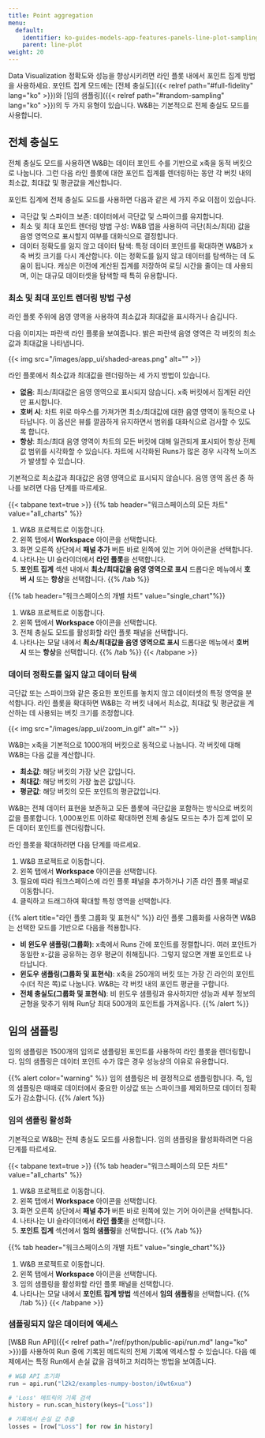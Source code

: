 ```yaml
---
title: Point aggregation
menu:
  default:
    identifier: ko-guides-models-app-features-panels-line-plot-sampling
    parent: line-plot
weight: 20
---
```


Data Visualization 정확도와 성능을 향상시키려면 라인 플롯 내에서 포인트 집계 방법을 사용하세요. 포인트 집계 모드에는 [전체 충실도]({{< relref path="#full-fidelity" lang="ko" >}})와 [임의 샘플링]({{< relref path="#random-sampling" lang="ko" >}})의 두 가지 유형이 있습니다. W&B는 기본적으로 전체 충실도 모드를 사용합니다.

## 전체 충실도

전체 충실도 모드를 사용하면 W&B는 데이터 포인트 수를 기반으로 x축을 동적 버킷으로 나눕니다. 그런 다음 라인 플롯에 대한 포인트 집계를 렌더링하는 동안 각 버킷 내의 최소값, 최대값 및 평균값을 계산합니다.

포인트 집계에 전체 충실도 모드를 사용하면 다음과 같은 세 가지 주요 이점이 있습니다.

* 극단값 및 스파이크 보존: 데이터에서 극단값 및 스파이크를 유지합니다.
* 최소 및 최대 포인트 렌더링 방법 구성: W&B 앱을 사용하여 극단(최소/최대) 값을 음영 영역으로 표시할지 여부를 대화식으로 결정합니다.
* 데이터 정확도를 잃지 않고 데이터 탐색: 특정 데이터 포인트를 확대하면 W&B가 x축 버킷 크기를 다시 계산합니다. 이는 정확도를 잃지 않고 데이터를 탐색하는 데 도움이 됩니다. 캐싱은 이전에 계산된 집계를 저장하여 로딩 시간을 줄이는 데 사용되며, 이는 대규모 데이터셋을 탐색할 때 특히 유용합니다.

### 최소 및 최대 포인트 렌더링 방법 구성

라인 플롯 주위에 음영 영역을 사용하여 최소값과 최대값을 표시하거나 숨깁니다.

다음 이미지는 파란색 라인 플롯을 보여줍니다. 밝은 파란색 음영 영역은 각 버킷의 최소값과 최대값을 나타냅니다.

{{< img src="/images/app_ui/shaded-areas.png" alt="" >}}

라인 플롯에서 최소값과 최대값을 렌더링하는 세 가지 방법이 있습니다.

* **없음**: 최소/최대값은 음영 영역으로 표시되지 않습니다. x축 버킷에서 집계된 라인만 표시합니다.
* **호버 시**: 차트 위로 마우스를 가져가면 최소/최대값에 대한 음영 영역이 동적으로 나타납니다. 이 옵션은 뷰를 깔끔하게 유지하면서 범위를 대화식으로 검사할 수 있도록 합니다.
* **항상**: 최소/최대 음영 영역이 차트의 모든 버킷에 대해 일관되게 표시되어 항상 전체 값 범위를 시각화할 수 있습니다. 차트에 시각화된 Runs가 많은 경우 시각적 노이즈가 발생할 수 있습니다.

기본적으로 최소값과 최대값은 음영 영역으로 표시되지 않습니다. 음영 영역 옵션 중 하나를 보려면 다음 단계를 따르세요.

{{< tabpane text=true >}}
{{% tab header="워크스페이스의 모든 차트" value="all_charts" %}}
1. W&B 프로젝트로 이동합니다.
2. 왼쪽 탭에서 **Workspace** 아이콘을 선택합니다.
3. 화면 오른쪽 상단에서 **패널 추가** 버튼 바로 왼쪽에 있는 기어 아이콘을 선택합니다.
4. 나타나는 UI 슬라이더에서 **라인 플롯**을 선택합니다.
5. **포인트 집계** 섹션 내에서 **최소/최대값을 음영 영역으로 표시** 드롭다운 메뉴에서 **호버 시** 또는 **항상**을 선택합니다.
{{% /tab %}}

{{% tab header="워크스페이스의 개별 차트" value="single_chart"%}}
1. W&B 프로젝트로 이동합니다.
2. 왼쪽 탭에서 **Workspace** 아이콘을 선택합니다.
3. 전체 충실도 모드를 활성화할 라인 플롯 패널을 선택합니다.
4. 나타나는 모달 내에서 **최소/최대값을 음영 영역으로 표시** 드롭다운 메뉴에서 **호버 시** 또는 **항상**을 선택합니다.
{{% /tab %}}
{{< /tabpane >}}

### 데이터 정확도를 잃지 않고 데이터 탐색

극단값 또는 스파이크와 같은 중요한 포인트를 놓치지 않고 데이터셋의 특정 영역을 분석합니다. 라인 플롯을 확대하면 W&B는 각 버킷 내에서 최소값, 최대값 및 평균값을 계산하는 데 사용되는 버킷 크기를 조정합니다.

{{< img src="/images/app_ui/zoom_in.gif" alt="" >}}

W&B는 x축을 기본적으로 1000개의 버킷으로 동적으로 나눕니다. 각 버킷에 대해 W&B는 다음 값을 계산합니다.

- **최소값**: 해당 버킷의 가장 낮은 값입니다.
- **최대값**: 해당 버킷의 가장 높은 값입니다.
- **평균값**: 해당 버킷의 모든 포인트의 평균값입니다.

W&B는 전체 데이터 표현을 보존하고 모든 플롯에 극단값을 포함하는 방식으로 버킷의 값을 플롯합니다. 1,000포인트 이하로 확대하면 전체 충실도 모드는 추가 집계 없이 모든 데이터 포인트를 렌더링합니다.

라인 플롯을 확대하려면 다음 단계를 따르세요.

1. W&B 프로젝트로 이동합니다.
2. 왼쪽 탭에서 **Workspace** 아이콘을 선택합니다.
3. 필요에 따라 워크스페이스에 라인 플롯 패널을 추가하거나 기존 라인 플롯 패널로 이동합니다.
4. 클릭하고 드래그하여 확대할 특정 영역을 선택합니다.

{{% alert title="라인 플롯 그룹화 및 표현식" %}}
라인 플롯 그룹화를 사용하면 W&B는 선택한 모드를 기반으로 다음을 적용합니다.

- **비 윈도우 샘플링(그룹화)**: x축에서 Runs 간에 포인트를 정렬합니다. 여러 포인트가 동일한 x-값을 공유하는 경우 평균이 취해집니다. 그렇지 않으면 개별 포인트로 나타납니다.
- **윈도우 샘플링(그룹화 및 표현식)**: x축을 250개의 버킷 또는 가장 긴 라인의 포인트 수(더 작은 쪽)로 나눕니다. W&B는 각 버킷 내의 포인트 평균을 구합니다.
- **전체 충실도(그룹화 및 표현식)**: 비 윈도우 샘플링과 유사하지만 성능과 세부 정보의 균형을 맞추기 위해 Run당 최대 500개의 포인트를 가져옵니다.
{{% /alert %}}

## 임의 샘플링

임의 샘플링은 1500개의 임의로 샘플링된 포인트를 사용하여 라인 플롯을 렌더링합니다. 임의 샘플링은 데이터 포인트 수가 많은 경우 성능상의 이유로 유용합니다.

{{% alert color="warning" %}}
임의 샘플링은 비 결정적으로 샘플링합니다. 즉, 임의 샘플링은 때때로 데이터에서 중요한 이상값 또는 스파이크를 제외하므로 데이터 정확도가 감소합니다.
{{% /alert %}}

### 임의 샘플링 활성화
기본적으로 W&B는 전체 충실도 모드를 사용합니다. 임의 샘플링을 활성화하려면 다음 단계를 따르세요.

{{< tabpane text=true >}}
{{% tab header="워크스페이스의 모든 차트" value="all_charts" %}}
1. W&B 프로젝트로 이동합니다.
2. 왼쪽 탭에서 **Workspace** 아이콘을 선택합니다.
3. 화면 오른쪽 상단에서 **패널 추가** 버튼 바로 왼쪽에 있는 기어 아이콘을 선택합니다.
4. 나타나는 UI 슬라이더에서 **라인 플롯**을 선택합니다.
5. **포인트 집계** 섹션에서 **임의 샘플링**을 선택합니다.
{{% /tab %}}

{{% tab header="워크스페이스의 개별 차트" value="single_chart"%}}
1. W&B 프로젝트로 이동합니다.
2. 왼쪽 탭에서 **Workspace** 아이콘을 선택합니다.
3. 임의 샘플링을 활성화할 라인 플롯 패널을 선택합니다.
4. 나타나는 모달 내에서 **포인트 집계 방법** 섹션에서 **임의 샘플링**을 선택합니다.
{{% /tab %}}
{{< /tabpane >}}

### 샘플링되지 않은 데이터에 엑세스

[W&B Run API]({{< relref path="/ref/python/public-api/run.md" lang="ko" >}})를 사용하여 Run 중에 기록된 메트릭의 전체 기록에 엑세스할 수 있습니다. 다음 예제에서는 특정 Run에서 손실 값을 검색하고 처리하는 방법을 보여줍니다.

```python
# W&B API 초기화
run = api.run("l2k2/examples-numpy-boston/i0wt6xua")

# 'Loss' 메트릭의 기록 검색
history = run.scan_history(keys=["Loss"])

# 기록에서 손실 값 추출
losses = [row["Loss"] for row in history]
```
